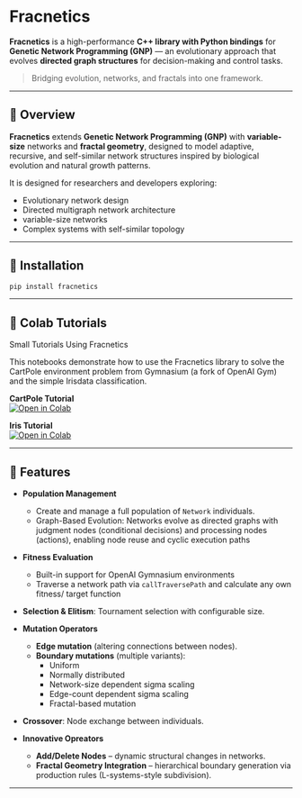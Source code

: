 # Fracnetics

**Fracnetics** is a high-performance **C++ library with Python bindings** for **Genetic Network Programming (GNP)** — an evolutionary approach that evolves **directed graph structures** for decision-making and control tasks.

> Bridging evolution, networks, and fractals into one framework.

---

## 🔬 Overview

**Fracnetics** extends **Genetic Network Programming (GNP)** with **variable-size** networks and **fractal geometry**, designed to model adaptive, recursive, and self-similar network structures inspired by biological evolution and natural growth patterns.

It is designed for researchers and developers exploring:

- Evolutionary network design
- Directed multigraph network architecture
- variable-size networks
- Complex systems with self-similar topology

---

## 🚀 Installation

```bash
pip install fracnetics
```

---
## 📓 Colab Tutorials

Small Tutorials Using Fracnetics

This notebooks demonstrate how to use the Fracnetics library to solve the CartPole environment problem from Gymnasium (a fork of OpenAI Gym) and the simple Irisdata classification.

**CartPole Tutorial**  
[![Open in Colab](https://colab.research.google.com/assets/colab-badge.svg)](
https://colab.research.google.com/github/FabianKoehnke/fracnetics/blob/main/notebooks/minExampleCartPole.ipynb)

**Iris Tutorial**  
[![Open in Colab](https://colab.research.google.com/assets/colab-badge.svg)](
https://colab.research.google.com/github/FabianKoehnke/fracnetics/blob/main/notebooks/minExampleIRIS.ipynb)
 
---

## 🦾 Features

- **Population Management**  
  - Create and manage a full population of `Network` individuals.  
  - Graph-Based Evolution: Networks evolve as directed graphs with judgment nodes (conditional decisions) and processing nodes (actions), enabling node reuse and cyclic execution paths

- **Fitness Evaluation**  
    - Built-in support for OpenAI Gymnasium environments
    - Traverse a network path via ``callTraversePath`` and calculate any own fitness/ target function

- **Selection & Elitism**: Tournament selection with configurable size.

- **Mutation Operators**  
  - **Edge mutation** (altering connections between nodes).  
  - **Boundary mutations** (multiple variants):  
    - Uniform  
    - Normally distributed  
    - Network-size dependent sigma scaling  
    - Edge-count dependent sigma scaling  
    - Fractal-based mutation  

- **Crossover**: Node exchange between individuals.

- **Innovative Opreators**  
    - **Add/Delete Nodes** – dynamic structural changes in networks.
    - **Fractal Geometry Integration** – hierarchical boundary generation via production rules (L-systems-style subdivision).

---

